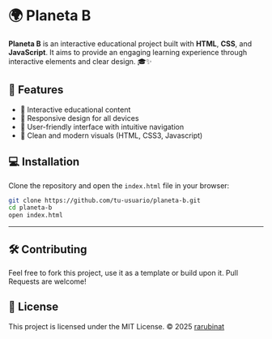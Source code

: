 # 🌍 Planeta B 

**Planeta B** is an interactive educational project built with **HTML**, **CSS**, and **JavaScript**. It aims to provide an engaging learning experience through interactive elements and clear design. 🎓✨

## 🚀 Features 

- 🌟 Interactive educational content  
- 📱 Responsive design for all devices  
- 🎯 User-friendly interface with intuitive navigation  
- 🎨 Clean and modern visuals (HTML, CSS3, Javascript)

## 💻 Installation 

Clone the repository and open the `index.html` file in your browser:

```bash
git clone https://github.com/tu-usuario/planeta-b.git
cd planeta-b
open index.html
```

---

## 🛠️ Contributing
Feel free to fork this project, use it as a template or build upon it. Pull Requests are welcome!

## 📄 License
This project is licensed under the MIT License.
© 2025 [rarubinat](https://github.com/rarubinat)
